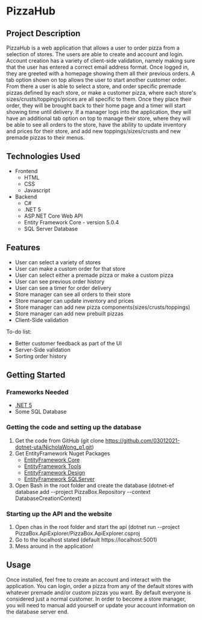 # PizzaHub

## Project Description
PizzaHub is a web application that allows a user to order pizza from a selection of stores. The users are able to create and account and login. Account creation has a variety of client-side validation, namely making sure that the user has entered a correct email address format. Once logged in, they are greeted with a homepage showing them all their previous orders. A tab option shown on top allows the user to start another customer order. From there a user is able to select a store, and order specific premade pizzas defined by each store, or make a customer pizza, where each store's sizes/crusts/toppings/prices are all specific to them. Once they place their order, they will be brought back to their home page and a timer will start showing time until delivery.
If a manager logs into the application, they will have an additional tab option on top to manage their store, where they will be able to see all orders to the store, have the ability to update inventory and prices for their store, and add new toppings/sizes/crusts and new premade pizzas to their menus.

## Technologies Used
- Frontend
  - HTML
  - CSS
  - Javascript
- Backend
  - C#
  - .NET 5
  - ASP.NET Core Web API
  - Entity Framework Core - version 5.0.4
  - SQL Server Database

## Features
- User can select a variety of stores
- User can make a custom order for that store
- User can select either a premade pizza or make a custom pizza
- User can see previous order history
- User can see a timer for order delivery
- Store manager can see all orders to their store
- Store manager can update inventory and prices
- Store manager can add new pizza components(sizes/crusts/toppings)
- Store manager can add new prebuilt pizzas
- Client-Side validation

To-do list:
- Better customer feedback as part of the UI
- Server-Side validation
- Sorting order history

## Getting Started
### Frameworks Needed
* [.NET 5](https://dotnet.microsoft.com/download)
* Some SQL Database
### Getting the code and setting up the database
1. Get the code from GitHub (git clone https://github.com/03012021-dotnet-uta/NicholaWong_p1.git)
2. Get EntityFramework Nuget Packages
    - [EntityFramework Core](https://www.nuget.org/packages/Microsoft.EntityFrameworkCore/5.0.4)
    - [EntityFramework Tools](https://www.nuget.org/packages/Microsoft.EntityFrameworkCore.Tools/5.0.4)
    - [EntityFramework Design](https://www.nuget.org/packages/Microsoft.EntityFrameworkCore.Design/5.0.4)
    - [EntityFramework SQLServer](https://www.nuget.org/packages/Microsoft.EntityFrameworkCore.SqlServer/5.0.4)
3. Open Bash in the root folder and create the database (dotnet-ef database add --project PizzaBox.Repository --context DatabaseCreationContext)
### Starting up the API and the website
1. Open chas in the root folder and start the api (dotnet run --project PizzaBox.ApiExplorer/PizzaBox.ApiExplorer.csproj
2. Go to the localhost stated (default https://localhost:5001)
3. Mess around in the application!

## Usage
Once installed, feel free to create an account and interact with the application. You can login, order a pizza from any of the default stores with whatever premade and/or custom pizzas you want. By default everyone is considered just a normal customer. In order to become a store manager, you will need to manual add yourself or update your account information on the database server end.

